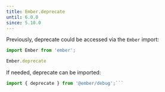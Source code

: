 ```yaml
---
title: Ember.deprecate
until: 6.0.0
since: 5.10.0
---
```



Previously, deprecate could be accessed via the `Ember` import:
```js
import Ember from 'ember';

Ember.deprecate

```

 If needed, deprecate can be imported:
```js
import { deprecate } from '@ember/debug';```
